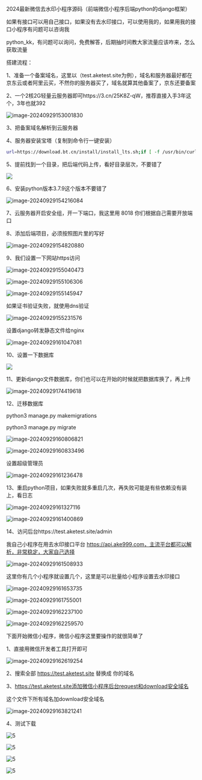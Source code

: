 2024最新微信去水印小程序源码（前端微信小程序后端python的django框架）



如果有接口可以用自己接口，如果没有去水印接口，可以使用我的，如果用我的接口小程序有问题可以咨询我

python_kk，有问题可以询问，免费解答，后期抽时间教大家流量应该咋来，怎么获取流量



搭建流程：

1、准备一个备案域名，这里以（test.aketest.site为例），域名和服务器最好都在京东云或者阿里云买，不然你的服务器买了，域名就算其他备案了，京东还要备案



2、一个2核2G轻量云服务器即可https://3.cn/25K8Z-qW，推荐直接入手3年这个，3年也就392

![image-20240929153001830](01.png)



3、把备案域名解析到云服务器



4、服务器安装宝塔（复制到命令行一键安装）

```bash
url=https://download.bt.cn/install/install_lts.sh;if [ -f /usr/bin/curl ];then curl -sSO $url;else wget -O install_lts.sh $url;fi;bash install_lts.sh ed8484bec
```



5、提前找到一个目录，把后端代码上传，看好目录层次，不要错了

![](02.png)



6、安装python版本3.7.9这个版本不要错了

![image-20240929154216084](03.png)

7、云服务器开启安全组，开一下端口，我这里用 8018 你们根据自己需要开放端口



8、添加后端项目，必须按照图片里的写好

![image-20240929154820880](04.png)



9、我们设置一下网站https访问

![image-20240929155040473](05.png)

![image-20240929155106306](06.png)

![image-20240929155145947](07.png)

如果证书验证失败，就使用dns验证

![image-20240929155231576](08.png)

设置django转发静态文件给nginx

![image-20240929161047081](13.png)



10、设置一下数据库

![](09.png)



11、更新django文件数据库，你们也可以在开始的时候就把数据库换了，再上传

![image-20240929174419618](10.png)



12、迁移数据库

python3 manage.py makemigrations

python3 manage.py migrate

![image-20240929160806821](11.png)

![image-20240929160833496](12.png)

设置超级管理员

![image-20240929161236478](14.png)



13、重启python项目，如果失败就多重启几次，再失败可能是有些依赖没有装上，看日志

![image-20240929161327116](15.png)

![image-20240929161400869](16.png)



14、访问后台https://test.aketest.site/admin

我自己小程序在用去水印接口平台 https://api.ake999.com，主流平台都可以解析，非常稳定，大家自己选择

![image-20240929161508933](17.png)

这里你有几个小程序就设置几个，这里是可以批量给小程序设置去水印接口

![image-20240929161653735](18.png)

![image-20240929161755001](19.png)

![image-20240929162237100](20.png)

![image-20240929162259570](21.png)



下面开始微信小程序，微信小程序这里要操作的就很简单了

1、直接用微信开发者工具打开即可

![image-20240929162619254](22.png)



2、搜索全部 https://test.aketest.site 替换成 你的域名



3、https://test.aketest.site添加微信小程序后台request和download安全域名

这个文件下所有域名加download安全域名

![image-20240929163821241](23.png)

4、测试下载

![5](1.jpg)

![5](2.jpg)

![5](3.jpg)

![5](4.jpg)